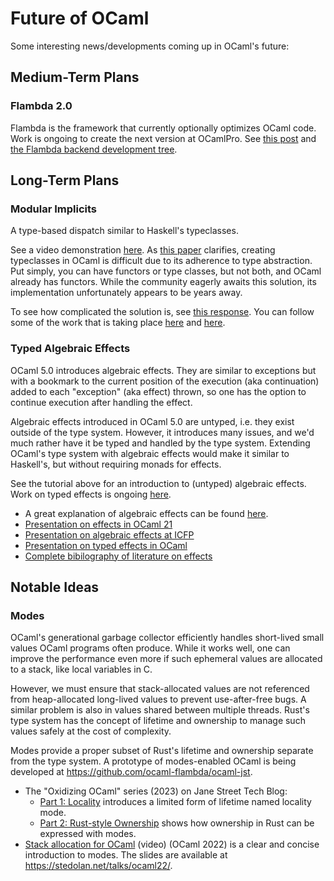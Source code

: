 # Future of OCaml

Some interesting news/developments coming up in OCaml's future:

## Medium-Term Plans

### Flambda 2.0

Flambda is the framework that currently optionally optimizes OCaml code.
Work is ongoing to create the next version at OCamlPro.
See [this post](https://www.ocamlpro.com/2019/08/30/ocamlpros-compiler-team-work-update/)
and [the Flambda backend development tree](https://github.com/ocaml-flambda/flambda-backend).

## Long-Term Plans

### Modular Implicits

A type-based dispatch similar to Haskell's typeclasses.

See a video demonstration [here](https://www.youtube.com/watch?v=3wVUXTd4WNc).
As [this paper](https://arxiv.org/pdf/1512.01895.pdf) clarifies,
creating typeclasses in OCaml is difficult due to its adherence to
type abstraction.
Put simply, you can have functors or type classes, but not both, and OCaml already has functors.
While the community eagerly awaits this solution, its implementation unfortunately appears to be years away.

To see how complicated the solution is, see [this response](https://discuss.ocaml.org/t/modular-implicits/144/18).
You can follow some of the work that is taking place [here](https://github.com/lpw25/implicits-module-system)
and [here](https://github.com/ocamllabs/ocaml-modular-implicits).

### Typed Algebraic Effects

OCaml 5.0 introduces algebraic effects.
They are similar to exceptions but with a bookmark to the current position of the execution
(aka continuation) added to each "exception" (aka effect) thrown,
so one has the option to continue execution after handling the effect.

Algebraic effects introduced in OCaml 5.0 are untyped,
i.e. they exist outside of the type system.
However, it introduces many issues, and we'd much rather have it be typed and handled by the
type system.
Extending OCaml's type system with algebraic effects would make it similar to Haskell's,
but without requiring monads for effects.

See the tutorial above for an introduction to (untyped) algebraic effects.
Work on typed effects is ongoing [here](https://github.com/lpw25/ocaml-typed-effects).

* A great explanation of algebraic effects can be found [here](https://github.com/ocamllabs/ocaml-effects-tutorial).
* [Presentation on effects in OCaml 21](https://watch.ocaml.org/videos/watch/74ece0a8-380f-4e2a-bef5-c6bb9092be89)
* [Presentation on algebraic effects at ICFP](https://www.youtube.com/watch?v=DNp3ifNpgPM)
* [Presentation on typed effects in OCaml](https://www.youtube.com/watch?v=0dAafhi-IuE)
* [Complete bibilography of literature on effects](https://github.com/yallop/effects-bibliography)

## Notable Ideas

### Modes

OCaml's generational garbage collector efficiently handles short-lived
small values OCaml programs often produce.
While it works well, one can improve the performance even more if such
ephemeral values are allocated to a stack, like local variables in C.

However, we must ensure that stack-allocated values are not referenced
from heap-allocated long-lived values to prevent use-after-free bugs.
A similar problem is also in values shared between multiple threads.
Rust's type system has the concept of lifetime and ownership to manage
such values safely at the cost of complexity.

Modes provide a proper subset of Rust's lifetime and ownership separate
from the type system.
A prototype of modes-enabled OCaml is being developed at
<https://github.com/ocaml-flambda/ocaml-jst>.

* The "Oxidizing OCaml" series (2023) on Jane Street Tech Blog:
  * [Part 1: Locality] introduces a limited form of lifetime named
    locality mode.
  * [Part 2: Rust-style Ownership] shows how ownership in Rust can be
    expressed with modes.
* [Stack allocation for OCaml] (video) (OCaml 2022) is a clear and
  concise introduction to modes. The slides are available at
  <https://stedolan.net/talks/ocaml22/>.

[Part 1: Locality]: https://blog.janestreet.com/oxidizing-ocaml-locality/
[Part 2: Rust-style Ownership]: https://blog.janestreet.com/oxidizing-ocaml-ownership/
[Stack allocation for OCaml]: https://watch.ocaml.org/w/6c86b050-334b-4a11-bb04-c347a6e57215
